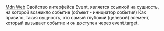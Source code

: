[Mdn Web](https://developer.mozilla.org/ru/docs/Web/API/Event/target)
Свойство интерфейса Event, является ссылкой на сущность, на которой возникло событие (объект - инициатор события)
Как правило, такая сущность, это самый глубокий (целевой) элемент, который вызывает событие и он доступен через event.target.

